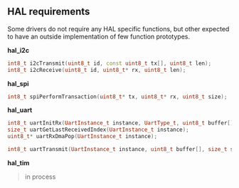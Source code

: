 ## HAL requirements

Some drivers do not require any HAL specific functions, but other expected to have an outside implementation of few function prototypes.

**hal_i2c**

```c++
int8_t i2cTransmit(uint8_t id, const uint8_t tx[], uint8_t len);
int8_t i2cReceive(uint8_t id, uint8_t* rx, uint8_t len);
```

**hal_spi**

```c++
int8_t spiPerformTransaction(uint8_t* tx, uint8_t* rx, uint8_t size);
```

**hal_uart**

```c++
int8_t uartInitRx(UartInstance_t instance, UartType_t, uint8_t buffer[], uint16_t size);
size_t uartGetLastReceivedIndex(UartInstance_t instance);
uint8_t* uartRxDmaPop(UartInstance_t instance);

int8_t uartTransmit(UartInstance_t instance, uint8_t buffer[], size_t size);
```

**hal_tim**

> in process
